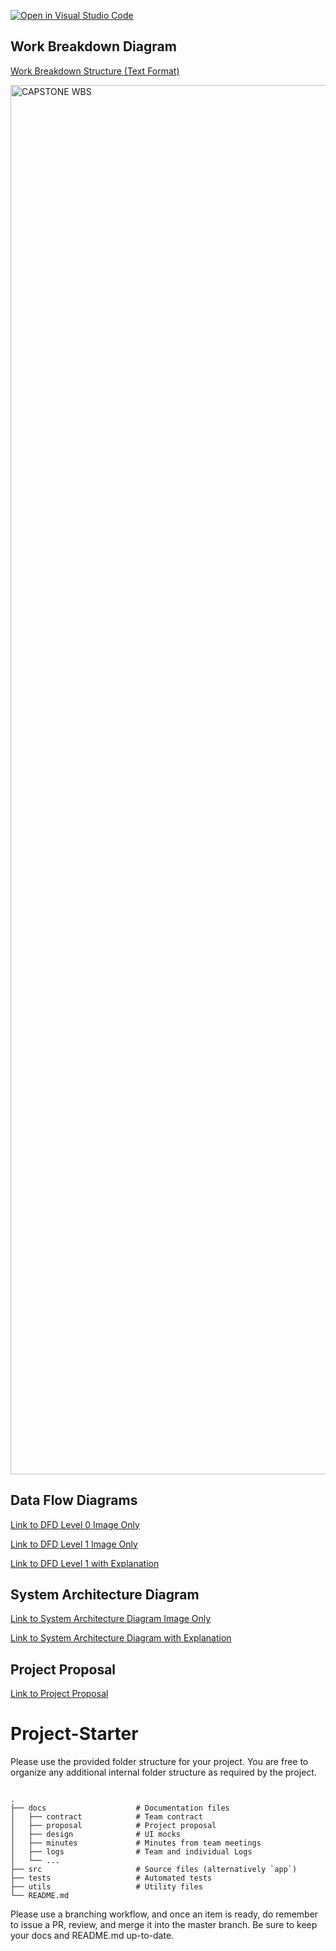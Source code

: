 [![Open in Visual Studio Code](https://classroom.github.com/assets/open-in-vscode-2e0aaae1b6195c2367325f4f02e2d04e9abb55f0b24a779b69b11b9e10269abc.svg)](https://classroom.github.com/online_ide?assignment_repo_id=20510483&assignment_repo_type=AssignmentRepo)

## Work Breakdown Diagram

[Work Breakdown Structure (Text Format)](https://github.com/user-attachments/files/22875956/CAPSTONE.499.WBS.DOCUMENTATION.pdf)

<img width="4900" height="2223" alt="CAPSTONE WBS" src="https://github.com/user-attachments/assets/41aed394-48b3-48e6-812c-97253b352b92" />

## Data Flow Diagrams

[Link to DFD Level 0 Image Only](https://github.com/COSC-499-W2025/capstone-project-team-12/blob/1f6f109c44c3f30c8d1d35acdc7efaa5253d45c2/docs/plan/imgs/Level%200%20DFD.png)

[Link to DFD Level 1 Image Only](https://github.com/COSC-499-W2025/capstone-project-team-12/blob/1f6f109c44c3f30c8d1d35acdc7efaa5253d45c2/docs/plan/imgs/Level%201%20DFD.png)

[Link to DFD Level 1 with Explanation](https://github.com/COSC-499-W2025/capstone-project-team-12/blob/111b27dc38ba19d7a0e577bf896a2e2534fdf8e5/docs/plan/DFD%20Level%201%20Explanation.md)

## System Architecture Diagram

[Link to System Architecture Diagram Image Only](https://github.com/COSC-499-W2025/capstone-project-team-12/blob/517f7f8ecb11361e6318d01da7bbaefc2c26a7de/docs/plan/imgs/System%20Architecture%20Diagram.png)

[Link to System Architecture Diagram with Explanation](https://github.com/COSC-499-W2025/capstone-project-team-12/blob/111b27dc38ba19d7a0e577bf896a2e2534fdf8e5/docs/plan/System%20Architecture%20Diagram%20Explanation.md)

## Project Proposal
[Link to Project Proposal](https://github.com/COSC-499-W2025/capstone-project-team-12/blob/c240296205b4e40998d494888c9242e36341b1ce/docs/plan/Group%2012%20Project%20Proposal.md)


# Project-Starter

Please use the provided folder structure for your project. You are free to organize any additional internal folder structure as required by the project.  

```

.
├── docs                    # Documentation files
│   ├── contract            # Team contract
│   ├── proposal            # Project proposal 
│   ├── design              # UI mocks
│   ├── minutes             # Minutes from team meetings
│   ├── logs                # Team and individual Logs
│   └── ...          
├── src                     # Source files (alternatively `app`)
├── tests                   # Automated tests 
├── utils                   # Utility files
└── README.md
```

Please use a branching workflow, and once an item is ready, do remember to issue a PR, review, and merge it into the master branch.
Be sure to keep your docs and README.md up-to-date.

